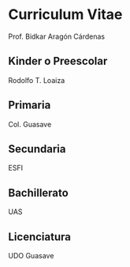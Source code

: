 # Curriculum Vitae
Prof. Bidkar Aragón Cárdenas

## Kinder o Preescolar
Rodolfo T. Loaiza

## Primaria
Col. Guasave

## Secundaria
ESFI

## Bachillerato
UAS

## Licenciatura
UDO Guasave
